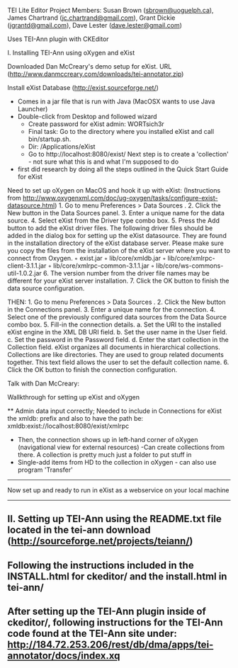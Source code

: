 TEI Lite Editor
Project Members:
Susan Brown (sbrown@uoguelph.ca), James Chartrand (jc.chartrand@gmail.com), Grant Dickie (jgrantd@gmail.com), Dave Lester (dave.lester@gmail.com)


Uses TEI-Ann plugin with CKEditor

I. Installing TEI-Ann using oXygen and eXist

Downloaded Dan McCreary's demo setup for eXist. URL (http://www.danmccreary.com/downloads/tei-annotator.zip)

Install eXist Database (http://exist.sourceforge.net/)
* Comes in a jar file that is run with Java (MacOSX wants to use Java Launcher)
* Double-click from Desktop and followed wizard
	* Create password for eXist admin: WORTsich3r
	* Final task: Go to the directory where you installed eXist and call bin/startup.sh.
	* Dir: /Applications/eXist
	* Go to http://localhost:8080/exist/
Next step is to create a 'collection' - not sure what this is and what I'm supposed to do
* first did research by doing all the steps outlined in the Quick Start Guide for eXist

Need to set up oXygen on MacOS and hook it up with eXist:
(Instructions from http://www.oxygenxml.com/doc/ug-oxygen/tasks/configure-exist-datasource.html)
	1.	Go to menu Preferences > Data Sources .
	2.	Click the New button in the Data Sources panel.
	3.	Enter a unique name for the data source.
	4.	Select eXist from the Driver type combo box.
	5.	Press the Add button to add the eXist driver files. The following driver files should be added in the dialog box for setting up the eXist datasource. They are found in the installation directory of the eXist database server. Please make sure you copy the files from the installation of the eXist server where you want to connect from Oxygen.
	◦	exist.jar
	◦	lib/core/xmldb.jar
	◦	lib/core/xmlrpc-client-3.1.1.jar
	◦	lib/core/xmlrpc-common-3.1.1.jar
	◦	lib/core/ws-commons-util-1.0.2.jar
	6.	The version number from the driver file names may be different for your eXist server installation.
	7.	Click the OK button to finish the data source configuration.

THEN:
	1.	Go to menu Preferences > Data Sources .
	2.	Click the New button in the Connections panel.
	3.	Enter a unique name for the connection.
	4.	Select one of the previously configured data sources from the Data Source combo box.
	5.	Fill-in the connection details.
	a.	Set the URI to the installed eXist engine in the XML DB URI field.
	b.	Set the user name in the User field.
	c.	Set the password in the Password field.
	d.	Enter the start collection in the Collection field. eXist organizes all documents in hierarchical collections. Collections are like directories. They are used to group related documents together. This text field allows the user to set the default collection name.
	6.	Click the OK button to finish the connection configuration.

Talk with Dan McCreary:

Wallkthrough for setting up eXist and oXygen

** Admin data input correctly; Needed to include in Connections for eXist the xmldb: prefix and also to have the path be: xmldb:exist://localhost:8080/exist/xmlrpc

- Then, the connection shows up in left-hand corner of oXygen (navigational view for external resources)
-Can create collections from there. A collection is pretty much just a folder to put stuff in 
- Single-add items from HD to the collection in oXygen - can also use program 'Transfer'
*******
Now set up and ready to run in eXist as a webservice on your local machine
*******

II. Setting up TEI-Ann using the README.txt file located in the tei-ann download (http://sourceforge.net/projects/teiann/)
------
Following the instructions included in the INSTALL.html for ckeditor/ and the install.html in tei-ann/
------
After setting up the TEI-Ann plugin inside of ckeditor/, following instructions for the TEI-Ann code found at the TEI-Ann
site under:
http://184.72.253.206/rest/db/dma/apps/tei-annotator/docs/index.xq
------


